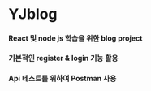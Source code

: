 # YJblog
#### React 및 node js 학습을 위한 blog project
#### 기본적인 register & login 기능 활용
#### Api 테스트를 위하여 Postman 사용

